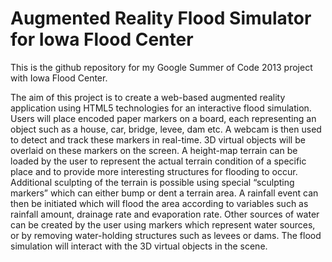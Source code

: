 Augmented Reality Flood Simulator for Iowa Flood Center
============

This is the github repository for my Google Summer of Code 2013 project with Iowa Flood Center.

The aim of this project is to create a web-based augmented reality application using HTML5 technologies for an interactive flood simulation. Users will place encoded paper markers on a board, each representing an object such as a house, car, bridge, levee, dam etc. A webcam is then used to detect and track these markers in real-time. 3D virtual objects will be overlaid on these markers on the screen. A height-map terrain can be loaded by the user to represent the actual terrain condition of a specific place and to provide more interesting structures for flooding to occur. Additional sculpting of the terrain is possible using special “sculpting markers” which can either bump or dent a terrain area. A rainfall event can then be initiated which will flood the area according to variables such as rainfall amount, drainage rate and evaporation rate. Other sources of water can be created by the user using markers which represent water sources, or by removing water-holding structures such as levees or dams. The flood simulation will interact with the 3D virtual objects in the scene.
